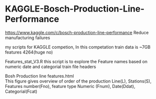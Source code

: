 # KAGGLE-Bosch-Production-Line-Performance
https://www.kaggle.com/c/bosch-production-line-performance Reduce manufacturing failures

my scripts for KAGGLE competion, In this competation train data is ~7GB features 4264(huge no)

Features_stat_V3.R 
  this script is to explore the Feature names based on numeric date and categorial train file headers

Bosh Production line features.html  
    This figure gives overview of order of the production Line(L), Stations(S), Features number(Fno), feature type Numeric (Fnum), Date(Ddat), Categorial(Fcat)
